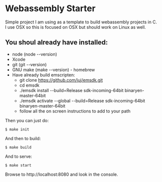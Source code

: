 # Webassembly Starter

Simple project I am using as a template to build webassembly projects in C.  I use OSX so this is focused on OSX but should work on Linux as well.

## You shoul already have installed:

* node (node --version)
* Xcode 
* git (git --version)
* GNU make (make --version) - homebrew
* Have already build emscripten:
    * git clone https://github.com/juj/emsdk.git
	* cd emsdk
	* ./emsdk install --build=Release sdk-incoming-64bit binaryen-master-64bit
	* ./emsdk activate --global --build=Release sdk-incoming-64bit binaryen-master-64bit
    * follow all the on screen instructions to add to your path

Then you can just do:

    $ make init

And then to build:

    $ make build

And to serve:

    $ make start

Browse to http://localhost:8080 and look in the console.

